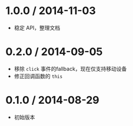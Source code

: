 
1.0.0 / 2014-11-03
==================

 * 稳定 API，整理文档

0.2.0 / 2014-09-05
==================

 * 移除 `click` 事件的fallback，现在仅支持移动设备
 * 修正回调函数的 `this`

0.1.0 / 2014-08-29
==================

 * 初始版本
